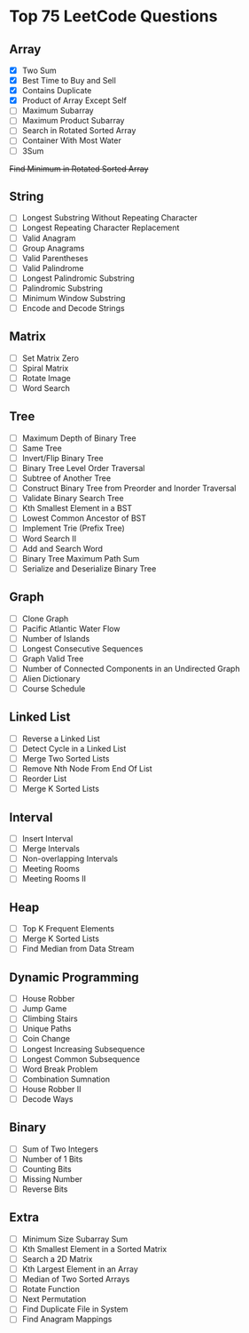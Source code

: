 # Top 75 LeetCode Questions

## Array
- [x] Two Sum 
- [x] Best Time to Buy and Sell
- [x] Contains Duplicate
- [x] Product of Array Except Self
- [ ] Maximum Subarray
- [ ] Maximum Product Subarray
- [ ] Search in Rotated Sorted Array 
- [ ] Container With Most Water
- [ ] 3Sum

~~Find Minimum in Rotated Sorted Array~~

## String
- [ ] Longest Substring Without Repeating Character
- [ ] Longest Repeating Character Replacement
- [ ] Valid Anagram
- [ ] Group Anagrams
- [ ] Valid Parentheses
- [ ] Valid Palindrome
- [ ] Longest Palindromic Substring
- [ ] Palindromic Substring
- [ ] Minimum Window Substring
- [ ] Encode and Decode Strings

## Matrix
- [ ] Set Matrix Zero
- [ ] Spiral Matrix
- [ ] Rotate Image
- [ ] Word Search

## Tree
- [ ] Maximum Depth of Binary Tree
- [ ] Same Tree
- [ ] Invert/Flip Binary Tree
- [ ] Binary Tree Level Order Traversal
- [ ] Subtree of Another Tree
- [ ] Construct Binary Tree from Preorder and Inorder Traversal
- [ ] Validate Binary Search Tree
- [ ] Kth Smallest Element in a BST
- [ ] Lowest Common Ancestor of BST
- [ ] Implement Trie (Prefix Tree)
- [ ] Word Search II
- [ ] Add and Search Word
- [ ] Binary Tree Maximum Path Sum
- [ ] Serialize and Deserialize Binary Tree

## Graph
- [ ] Clone Graph
- [ ] Pacific Atlantic Water Flow
- [ ] Number of Islands
- [ ] Longest Consecutive Sequences
- [ ] Graph Valid Tree
- [ ] Number of Connected Components in an Undirected Graph
- [ ] Alien Dictionary
- [ ] Course Schedule

## Linked List
- [ ] Reverse a Linked List
- [ ] Detect Cycle in a Linked List
- [ ] Merge Two Sorted Lists
- [ ] Remove Nth Node From End Of List
- [ ] Reorder List
- [ ] Merge K Sorted Lists

## Interval
- [ ] Insert Interval
- [ ] Merge Intervals
- [ ] Non-overlapping Intervals
- [ ] Meeting Rooms
- [ ] Meeting Rooms II

## Heap
- [ ] Top K Frequent Elements
- [ ] Merge K Sorted Lists
- [ ] Find Median from Data Stream

## Dynamic Programming
- [ ] House Robber
- [ ] Jump Game
- [ ] Climbing Stairs
- [ ] Unique Paths
- [ ] Coin Change
- [ ] Longest Increasing Subsequence
- [ ] Longest Common Subsequence
- [ ] Word Break Problem
- [ ] Combination Sumnation
- [ ] House Robber II
- [ ] Decode Ways

## Binary
- [ ] Sum of Two Integers
- [ ] Number of 1 Bits
- [ ] Counting Bits
- [ ] Missing Number
- [ ] Reverse Bits

## Extra
- [ ] Minimum Size Subarray Sum
- [ ] Kth Smallest Element in a Sorted Matrix
- [ ] Search a 2D Matrix
- [ ] Kth Largest Element in an Array
- [ ] Median of Two Sorted Arrays
- [ ] Rotate Function
- [ ] Next Permutation
- [ ] Find Duplicate File in System
- [ ] Find Anagram Mappings